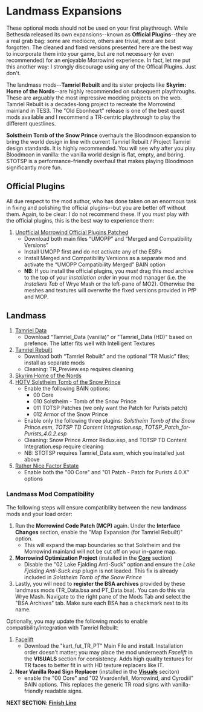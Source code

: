 # Landmass Expansions
These optional mods should not be used on your first playthrough. While Bethesda released its own expansions--known as **Official Plugins**--they are a real grab bag: some are mediocre, others are trivial, most are best forgotten. The cleaned and fixed versions presented here are the best way to incorporate them into your game, but are not necessary (or even recommended) for an enjoyable Morrowind experience. In fact, let me put this another way: I strongly discourage using any of the Offical Plugins. Just don't.

The landmass mods--**Tamriel Rebuilt** and its sister projects like **Skyrim: Home of the Nords**--are highly recommended on subsequent playthroughs. These are arguably the most impressive modding projects on the web. Tamriel Rebuilt is a decades-long project to recreate the Morrowind mainland in TES3. The "Old Ebonheart" release is one of the best quest mods available and I recommend a TR-centric playthrough to play the different questlines.

**Solstheim Tomb of the Snow Prince** overhauls the Bloodmoon expansion to bring the world design in line with current Tamriel Rebuilt / Project Tamriel design standards. It is highly recommended. You will see why after you play Bloodmoon in vanilla: the vanilla world design is flat, empty, and boring. STOTSP is a performance-friendly overhaul that makes playing Bloodmoon significantly more fun.
	
## Official Plugins
All due respect to the mod author, who has done taken on an enormous task in fixing and polishing the official plugins--but you are better off without them. Again, to be clear: I do not recommend these. If you *must* play with the official plugins, this is the best way to experience them:
1. [Unofficial Morrowind Official Plugins Patched](https://www.nexusmods.com/morrowind/mods/43931?)
	- Download both main files “UMOPP” and “Merged and Compatibility Versions”
	- Install UMOPP first and do not activate any of the ESPs
	- Install Merged and Compatibility Versions as a separate mod and activate the “UMOPP Compatibility Merged” BAIN option
	- **NB**: If you install the official plugins, you *must* drag this mod archive to the top of your *installation order* in your mod manager (i.e. the *Installers Tab* of Wrye Mash or the left-pane of MO2). Otherwise the meshes and textures will overwrite the fixed versions provided in PfP and MOP.
	
## Landmass
1. [Tamriel Data](https://www.nexusmods.com/morrowind/mods/44537?)
	- Download “Tamriel_Data (vanilla)” or "Tamriel_Data (HD)" based on prefence. The latter fits well with Intelligent Textures
1. [Tamriel Rebuilt](https://www.nexusmods.com/morrowind/mods/42145?)
	- Download both “Tamriel Rebuilt” and the optional “TR Music” files; install as separate mods
	- Cleaning: TR_Preview.esp requires cleaning
1. [Skyrim Home of the Nords](https://www.nexusmods.com/morrowind/mods/44921?)
1. [HOTV Solstheim Tomb of the Snow Prince](https://www.nexusmods.com/morrowind/mods/46810)
	- Enable the following BAIN options:
		- 00 Core
		- 010 Solstheim - Tomb of the Snow Prince
		- 011 TOTSP Patches (we only want the Patch for Purists patch)
		- 012 Armor of the Snow Prince
	- Enable only the following three plugins: *Solstheim Tomb of the Snow Prince.esm*, *TOTSP TD Content Integration.esp*, *TOTSP_Patch_for-Purists_4.0.2.esp*
	- Cleaning: Snow Prince Armor Redux.esp, and TOTSP TD Content Integration.esp require cleaning
	- NB: STOTSP requires Tamriel_Data.esm, which you installed just above
1. [Rather Nice Factor Estate](https://www.nexusmods.com/morrowind/mods/47933?)
	- Enable both the "00 Core" and "01 Patch - Patch for Purists 4.0.X" options

### Landmass Mod Compatibility
The following steps will ensure compatibility between the new landmass mods and your load order:
1. Run the **Morrowind Code Patch (MCP)** again. Under the **Interface Changes** section, enable the "Map Expansion (for Tamriel Rebuilt)" option. 
	- This will expand the map boundaries so that Solstheim and the Morrowind mainland will not be cut off on your in-game map.
1. **Morrowind Optimization Project** (installed in the [**Core**](https://github.com/doublemoulinet/Morrowind-Modular-Mod-Guide/blob/master/CORE.md) section)
	- Disable the "02 Lake Fjalding Anti-Suck" option and ensure the *Lake Fjalding Anti-Suck.esp* plugin is not loaded. This fix is already included in *Solstheim Tomb of the Snow Prince*
1. Lastly, you will need to **register the BSA archives** provided by these landmass mods (TR_Data.bsa and PT_Data.bsa). You can do this via Wrye Mash. Navigate to the right pane of the Mods Tab and select the "BSA Archives" tab. Make sure each BSA has a checkmark next to its name.

Optionally, you may update the following mods to enable compatibility/integration with Tamriel Rebuilt:
1. [Facelift](https://www.nexusmods.com/morrowind/mods/47617?)
	- Download the "kart_fut_TR_PT" Main File and install. Installation order doesn't matter; you may place the mod underneath *Facelift* in the **VISUALS** section for consistency. Adds high quality textures for TR faces to better fit in with HD texture replacers like IT.
1. **Near Vanilla Road Sign Replacer** (installed in the [**Visuals**](https://github.com/doublemoulinet/Morrowind-Modular-Mod-Guide/blob/master/VISUALS.md) seciton)
	- enable the "00 Core" and "02 Vvardenfell, Morrowind, and Cyrodiil" BAIN options. This replaces the generic TR road signs with vanilla-friendly readable signs.

**NEXT SECTION**:
[**Finish Line**](https://github.com/doublemoulinet/Morrowind-Modular-Mod-Guide/blob/master/FINISHLINE.md)